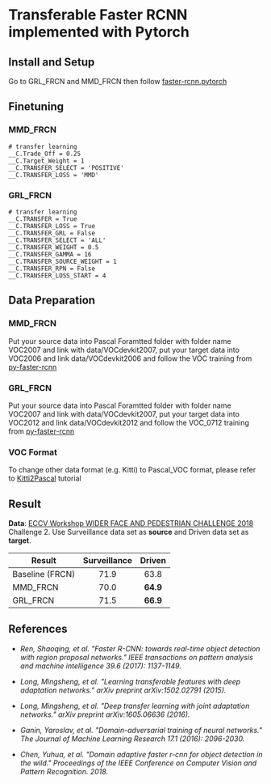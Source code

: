 # Transferable Faster RCNN implemented with Pytorch

## Install and Setup

Go to GRL_FRCN and MMD_FRCN then follow [faster-rcnn.pytorch](https://github.com/jwyang/faster-rcnn.pytorch)

## Finetuning

### MMD_FRCN

```
# transfer learning
__C.Trade_Off = 0.25 
__C.Target_Weight = 1
__C.TRANSFER_SELECT = 'POSITIVE' 
__C.TRANSFER_LOSS = 'MMD'
```

### GRL_FRCN

```
# transfer learning
__C.TRANSFER = True
__C.TRANSFER_LOSS = True
__C.TRANSFER_GRL = False
__C.TRANSFER_SELECT = 'ALL'
__C.TRANSFER_WEIGHT = 0.5
__C.TRANSFER_GAMMA = 16
__C.TRANSFER_SOURCE_WEIGHT = 1
__C.TRANSFER_RPN = False
__C.TRANSFER_LOSS_START = 4

```

## Data Preparation

### MMD_FRCN
Put your source data into Pascal Foramtted folder with folder name VOC2007 and link with data/VOCdevkit2007, put your target data into VOC2006 and link data/VOCdevkit2006 and follow the VOC training from [py-faster-rcnn](https://github.com/rbgirshick/py-faster-rcnn)

### GRL_FRCN
Put your source data into Pascal Foramtted folder with folder name VOC2007 and link with data/VOCdevkit2007, put your target data into VOC2012 and link data/VOCdevkit2012 and follow the VOC_0712 training from [py-faster-rcnn](https://github.com/rbgirshick/py-faster-rcnn)

### VOC Format 
To change other data format (e.g. Kitti) to Pascal_VOC format, please refer to
[Kitti2Pascal](https://github.com/chriszhenghaochen/Kitti2Pascal) tutorial


## Result
**Data**: [ECCV Workshop WIDER FACE AND PEDESTRIAN CHALLENGE 2018](http://www.wider-challenge.org/) Challenge 2. Use Surveillance data set as **source** and Driven data set as **target**.

| Result           | Surveillance  | Driven   |
| -----------------|:-------------:|:--------:|
| Baseline (FRCN)  |   71.9        |  63.8    |
| MMD_FRCN         |   70.0        |  **64.9**|
| GRL_FRCN         |   71.5        |  **66.9**|


## References
* *Ren, Shaoqing, et al. "Faster R-CNN: towards real-time object detection with region proposal networks." IEEE transactions on pattern analysis and machine intelligence 39.6 (2017): 1137-1149.*

* *Long, Mingsheng, et al. "Learning transferable features with deep adaptation networks." arXiv preprint arXiv:1502.02791 (2015).*

* *Long, Mingsheng, et al. "Deep transfer learning with joint adaptation networks." arXiv preprint arXiv:1605.06636 (2016).*

* *Ganin, Yaroslav, et al. "Domain-adversarial training of neural networks." The Journal of Machine Learning Research 17.1 (2016): 2096-2030.*

* *Chen, Yuhua, et al. "Domain adaptive faster r-cnn for object detection in the wild." Proceedings of the IEEE Conference on Computer Vision and Pattern Recognition. 2018.*

